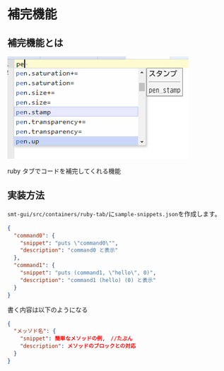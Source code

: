 # 補完機能

## 補完機能とは

![snippet](/images/snippet.png)

ruby タブでコードを補完してくれる機能

## 実装方法

`smt-gui/src/containers/ruby-tab/`に`sample-snippets.json`を作成します。

```json
{
  "command0": {
    "snippet": "puts \"command0\"",
    "description": "command0 と表示"
  },
  "command1": {
    "snippet": "puts (command1, \"hello\", 0)",
    "description": "command1 (hello) (0) と表示"
  }
}
```

書く内容は以下のようになる

```json
{
  "メッソド名": {
    "snippet": 簡単なメソッドの例,　//たぶん
    "description": メソッドのブロックとの対応
  }
}
```
